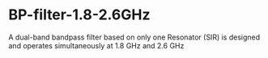 # BP-filter-1.8-2.6GHz
A dual-band bandpass filter based on only one Resonator (SIR) is designed and operates simultaneously at 1.8 GHz and 2.6 GHz
